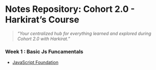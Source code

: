 # Notes Repository: Cohort 2.0 - Harkirat’s Course

> *“Your centralized hub for everything learned and explored during Cohort 2.0 with Harkirat.”*

### Week 1 : Basic Js Funcamentals

*   [JavaScript Foundation](./Notes/Week_1/Javascript_Foundation.md)&#x20;

